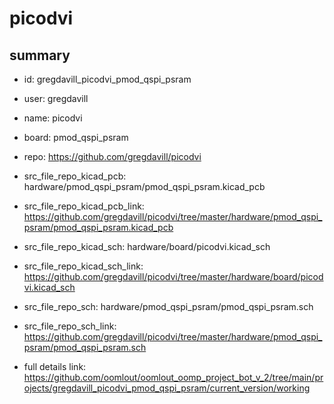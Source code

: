 # picodvi
 
## summary 
* id: gregdavill_picodvi_pmod_qspi_psram
* user: gregdavill
* name: picodvi
* board: pmod_qspi_psram
* repo: https://github.com/gregdavill/picodvi
* src_file_repo_kicad_pcb: hardware/pmod_qspi_psram/pmod_qspi_psram.kicad_pcb
* src_file_repo_kicad_pcb_link: https://github.com/gregdavill/picodvi/tree/master/hardware/pmod_qspi_psram/pmod_qspi_psram.kicad_pcb
* src_file_repo_kicad_sch: hardware/board/picodvi.kicad_sch
* src_file_repo_kicad_sch_link: https://github.com/gregdavill/picodvi/tree/master/hardware/board/picodvi.kicad_sch

* src_file_repo_sch: hardware/pmod_qspi_psram/pmod_qspi_psram.sch
* src_file_repo_sch_link: https://github.com/gregdavill/picodvi/tree/master/hardware/pmod_qspi_psram/pmod_qspi_psram.sch
* full details link: https://github.com/oomlout/oomlout_oomp_project_bot_v_2/tree/main/projects/gregdavill_picodvi_pmod_qspi_psram/current_version/working  






